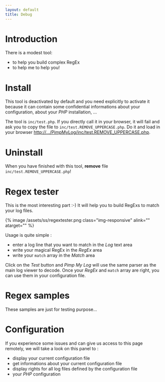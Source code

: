 ```yaml
---
layout: default
title: Debug
---
```


# Introduction

There is a modest tool:

- to help you build complex RegEx
- to help me to help you!

# Install

This tool is deactivated by default and you need explicitly to activate it because it can contain some confidential informations about your configuration, about your *PHP* installation, ...

The tool is `inc/test.php`. If you directly call it in your browser, it will fail and ask you to copy the file to `inc/test.REMOVE_UPPERCASE.php`. Do it and load in your browser <http://.../PimpMyLog/inc/test.REMOVE_UPPERCASE.php>.

# Uninstall

When you have finished with this tool, **remove** file `inc/test.REMOVE_UPPERCASE.php`!

# Regex tester

This is the most interesting part :-) It will help you to build RegExs to match your log files.

{% image /assets/ss/regextester.png class="img-responsive" alink="" atarget="" %}

Usage is quite simple :

- enter a log line that you want to match in the *Log* text area
- write your magical RegEx in the *RegEx* area
- write your `match` array in the *Match* area

Click on the *Test* button and *Pimp My Log* will use the same parser as the main log viewer to decode. Once your *RegEx* and `match` array are right, you can use them in your configuration file.

# Regex samples

These samples are just for testing purpose...

# Configuration

If you experience some issues and can give us access to this page remotely, we will take a look on this panel to :

- display your current configuration file
- get informations about your current configuration file
- display rights for all log files defined by the configuration file
- your *PHP* configuration















